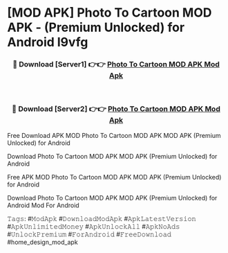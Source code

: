 # [MOD APK] Photo To Cartoon MOD APK - (Premium Unlocked) for Android l9vfg



<div align="center">
<h3>🔴 Download [Server1] 👉👉 <a href="https://momento.my/?title=Photo_To_Cartoon_MOD_APK">Photo To Cartoon MOD APK Mod Apk</a></h3><br>

<h3>🔴 Download [Server2] 👉👉 <a href="https://momento.my/?title=Photo_To_Cartoon_MOD_APK">Photo To Cartoon MOD APK Mod Apk</a></h3>
</div>



Free Download APK MOD Photo To Cartoon MOD APK MOD APK (Premium Unlocked) for Android

Download Photo To Cartoon MOD APK MOD APK (Premium Unlocked) for Android

Free APK MOD Photo To Cartoon MOD APK MOD APK (Premium Unlocked) for Android

Download Photo To Cartoon MOD APK MOD APK (Premium Unlocked) for Android Mod For Android

𝚃𝚊𝚐𝚜: #𝙼𝚘𝚍𝙰𝚙𝚔 #𝙳𝚘𝚠𝚗𝚕𝚘𝚊𝚍𝙼𝚘𝚍𝙰𝚙𝚔 #𝙰𝚙𝚔𝙻𝚊𝚝𝚎𝚜𝚝𝚅𝚎𝚛𝚜𝚒𝚘𝚗 #𝙰𝚙𝚔𝚄𝚗𝚕𝚒𝚖𝚒𝚝𝚎𝚍𝙼𝚘𝚗𝚎𝚢 #𝙰𝚙𝚔𝚄𝚗𝚕𝚘𝚌𝚔𝙰𝚕𝚕 #𝙰𝚙𝚔𝙽𝚘𝙰𝚍𝚜 #𝚄𝚗𝚕𝚘𝚌𝚔𝙿𝚛𝚎𝚖𝚒𝚞𝚖 #𝙵𝚘𝚛𝙰𝚗𝚍𝚛𝚘𝚒𝚍 #𝙵𝚛𝚎𝚎𝙳𝚘𝚠𝚗𝚕𝚘𝚊𝚍 #home_design_mod_apk
